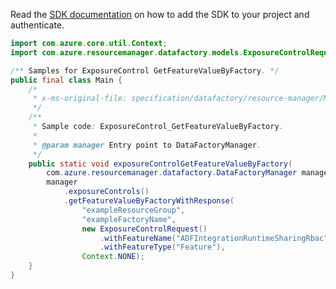Read the [SDK documentation](https://github.com/Azure/azure-sdk-for-java/blob/azure-resourcemanager-datafactory_1.0.0-beta.14/sdk/datafactory/azure-resourcemanager-datafactory/README.md) on how to add the SDK to your project and authenticate.

```java
import com.azure.core.util.Context;
import com.azure.resourcemanager.datafactory.models.ExposureControlRequest;

/** Samples for ExposureControl GetFeatureValueByFactory. */
public final class Main {
    /*
     * x-ms-original-file: specification/datafactory/resource-manager/Microsoft.DataFactory/stable/2018-06-01/examples/ExposureControl_GetFeatureValueByFactory.json
     */
    /**
     * Sample code: ExposureControl_GetFeatureValueByFactory.
     *
     * @param manager Entry point to DataFactoryManager.
     */
    public static void exposureControlGetFeatureValueByFactory(
        com.azure.resourcemanager.datafactory.DataFactoryManager manager) {
        manager
            .exposureControls()
            .getFeatureValueByFactoryWithResponse(
                "exampleResourceGroup",
                "exampleFactoryName",
                new ExposureControlRequest()
                    .withFeatureName("ADFIntegrationRuntimeSharingRbac")
                    .withFeatureType("Feature"),
                Context.NONE);
    }
}
```
